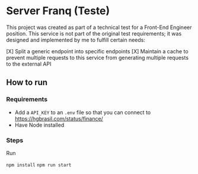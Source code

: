 # Server Franq (Teste)

This project was created as part of a technical test for a Front-End Engineer position. This service is not part of the original test requirements; it was designed and implemented by me to fulfill certain needs:

[X] Split a generic endpoint into specific endpoints
[X] Maintain a cache to prevent multiple requests to this service from generating multiple requests to the external API

## How to run

### Requirements

- Add a `API_KEY` to an `.env` file so that you can connect to https://hgbrasil.com/status/finance/
- Have Node installed

### Steps

Run

`npm install`
`npm run start`
